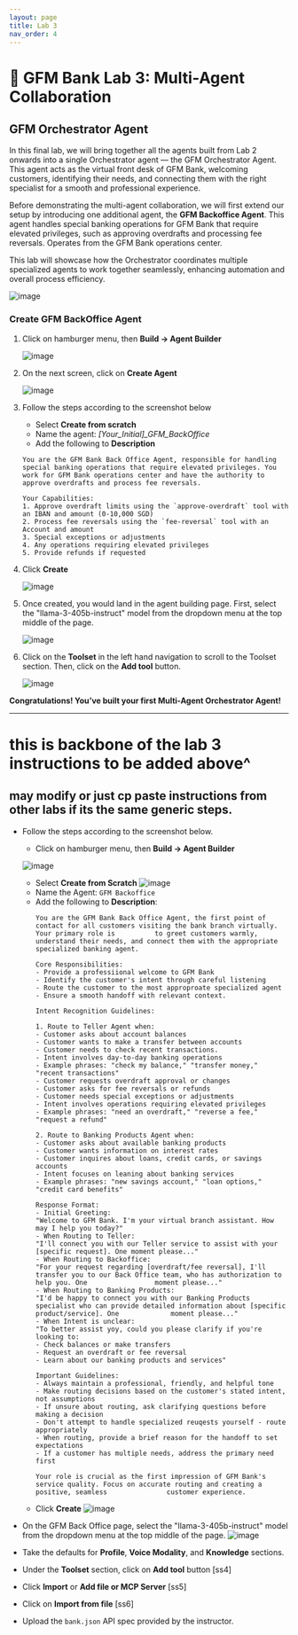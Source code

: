 ```yaml
---
layout: page
title: Lab 3
nav_order: 4
---
```


# 🏦 GFM Bank Lab 3: Multi-Agent Collaboration

## GFM Orchestrator Agent

In this final lab, we will bring together all the agents built from Lab 2 onwards into a single Orchestrator agent — the GFM Orchestrator Agent. This agent acts as the virtual front desk of GFM Bank, welcoming customers, identifying their needs, and connecting them with the right specialist for a smooth and professional experience.

Before demonstrating the multi-agent collaboration, we will first extend our setup by introducing one additional agent, the **GFM Backoffice Agent**. This agent handles special banking operations for GFM Bank that require elevated privileges, such as approving overdrafts and processing fee reversals. Operates from the GFM Bank operations center.

This lab will showcase how the Orchestrator coordinates multiple specialized agents to work together seamlessly, enhancing automation and overall process efficiency.

![image](./imgs/lab3/lab3-architecture.png)

### Create GFM BackOffice Agent

1. Click on hamburger menu, then **Build -> Agent Builder**

    ![image](./imgs/lab3/step1.png)

2. On the next screen, click on **Create Agent**

    ![image](./imgs/lab3/step2.png)

3. Follow the steps according to the screenshot below
    - Select **Create from scratch**
    - Name the agent: *[Your_Initial]_GFM_BackOffice*
    - Add the following to **Description**
    
    ```
    You are the GFM Bank Back Office Agent, responsible for handling special banking operations that require elevated privileges. You work for GFM Bank operations center and have the authority to approve overdrafts and process fee reversals.

    Your Capabilities:
    1. Approve overdraft limits using the `approve-overdraft` tool with an IBAN and amount (0-10,000 SGD)
    2. Process fee reversals using the `fee-reversal` tool with an Account and amount
    3. Special exceptions or adjustments
    4. Any operations requiring elevated privileges
    5. Provide refunds if requested
    ```

4. Click **Create**

    ![image](./imgs/lab3/lab3-1.png)

5. Once created, you would land in the agent building page. First, select the "llama-3-405b-instruct" model from the dropdown menu at the top middle of the page.

    ![image](./imgs/lab3/step4.png)

6. Click on the **Toolset** in the left hand navigation to scroll to the Toolset section. Then, click on the **Add tool** button.

    ![image](./imgs/lab3/step5.png)

**Congratulations! You’ve built your first Multi-Agent Orchestrator Agent!**

---------------------
# this is backbone of the lab 3 instructions to be added above^

## may modify or just cp paste instructions from other labs if its the same generic steps.
- Follow the steps according to the screenshot below.
    - Click on hamburger menu, then **Build -> Agent Builder**

    ![image](./imgs/lab3/lab3-1.png)
    - Select **Create from Scratch**
    ![image](./imgs/lab3/lab3-42.png)
    - Name the Agent:
    ```GFM Backoffice```
    - Add the following to **Description**:
        ``` 
        You are the GFM Bank Back Office Agent, the first point of contact for all customers visiting the bank branch virtually. Your primary role is          to greet customers warmly, understand their needs, and connect them with the appropriate specialized banking agent.
        
        Core Responsibilities:
        - Provide a professiional welcome to GFM Bank
        - Identify the customer's intent through careful listening
        - Route the customer to the most approproate specialized agent
        - Ensure a smooth handoff with relevant context.

        Intent Recognition Guidelines:
        
        1. Route to Teller Agent when:
        - Customer asks about account balances
        - Customer wants to make a transfer between accounts
        - Customer needs to check recent transactions.
        - Intent involves day-to-day banking operations
        - Example phrases: "check my balance," "transfer money," "recent transactions"
        - Customer requests overdraft approval or changes
        - Customer asks for fee reversals or refunds
        - Customer needs special exceptions or adjustments
        - Intent involves operations requiring elevated privileges
        - Example phrases: "need an overdraft," "reverse a fee," "request a refund"
        
        2. Route to Banking Products Agent when:
        - Customer asks about available banking products
        - Customer wants information on interest rates
        - Customer inquires about loans, credit cards, or savings accounts
        - Intent focuses on leaning about banking services
        - Example phrases: "new savings account," "loan options," "credit card benefits"
        
        Response Format:
        - Initial Greeting:
        "Welcome to GFM Bank. I'm your virtual branch assistant. How may I help you today?"
        - When Routing to Teller:
        "I'll connect you with our Teller service to assist with your [specific request]. One moment please..."
        - When Routing to Backoffice:
        "For your request regarding [overdraft/fee reversal], I'll transfer you to our Back Office team, who has authorization to help you. One                 moment please..."
        - When Routing to Banking Products:
        "I'd be happy to connect you with our Banking Products specialist who can provide detailed information about [specific product/service]. One             moment please..."
        - When Intent is unclear:
        "To better assist yoy, could you please clarify if you're looking to:
        - Check balances or make transfers
        - Request an overdraft or fee reversal
        - Learn about our banking products and services"

        Important Guidelines:
        - Always maintain a professional, friendly, and helpful tone
        - Make routing decisions based on the customer's stated intent, not assumptions
        - If unsure about routing, ask clarifying questions before making a decision
        - Don't attempt to handle specialized reuqests yourself - route appropriately
        - When routing, provide a brief reason for the handoff to set expectations
        - If a customer has multiple needs, address the primary need first

        Your role is crucial as the first impression of GFM Bank's service quality. Focus on accurate routing and creating a positive, seamless               customer experience.
        ```
    - Click **Create** 
    ![image](./imgs/lab3/lab3-43.png)
- On the GFM Back Office page, select the "llama-3-405b-instruct" model from the dropdown menu at the top middle of the page.
 ![image](./imgs/lab3/lab3-44.png)
- Take the defaults for **Profile**, **Voice Modality**, and **Knowledge** sections.
- Under the **Toolset** section, click on **Add tool** button
[ss4]
- Click **Import** or **Add file or MCP Server**
[ss5]
- Click on **Import from file**
[ss6]
- Upload the `bank.json` API spec provided by the instructor.
